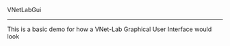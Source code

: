 VNetLabGui
***************

This is a basic demo for how a VNet-Lab Graphical User Interface would look